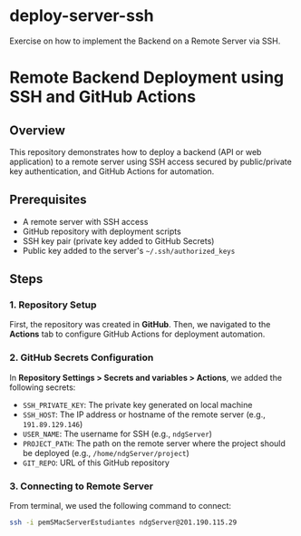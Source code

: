 # deploy-server-ssh
Exercise on how to implement the Backend on a Remote Server via SSH.

# Remote Backend Deployment using SSH and GitHub Actions

## Overview

This repository demonstrates how to deploy a backend (API or web application) to a remote server using SSH access secured by public/private key authentication, and GitHub Actions for automation.

## Prerequisites

- A remote server with SSH access
- GitHub repository with deployment scripts
- SSH key pair (private key added to GitHub Secrets)
- Public key added to the server's `~/.ssh/authorized_keys`

## Steps

### 1. Repository Setup

First, the repository was created in **GitHub**. Then, we navigated to the **Actions** tab to configure GitHub Actions for deployment automation.

### 2. GitHub Secrets Configuration

In **Repository Settings > Secrets and variables > Actions**, we added the following secrets:

- `SSH_PRIVATE_KEY`: The private key generated on local machine
- `SSH_HOST`: The IP address or hostname of the remote server (e.g., `191.89.129.146`)
- `USER_NAME`: The username for SSH (e.g., `ndgServer`)
- `PROJECT_PATH`: The path on the remote server where the project should be deployed (e.g., `/home/ndgServer/project`)
- `GIT_REPO`: URL of this GitHub repository

### 3. Connecting to Remote Server

From terminal, we used the following command to connect:

```bash
ssh -i pemSMacServerEstudiantes ndgServer@201.190.115.29